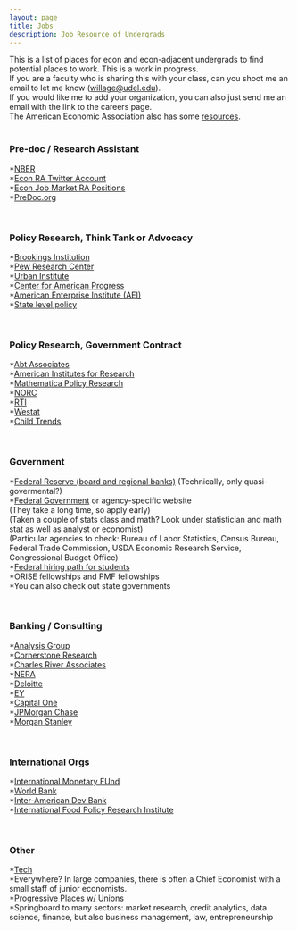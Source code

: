 ```yaml
---
layout: page
title: Jobs
description: Job Resource of Undergrads
---
```


This is a list of places for econ and econ-adjacent undergrads to find potential places to work. This is a work in progress. <br>
If you are a faculty who is sharing this with your class, can you shoot me an email to let me know ([willage@udel.edu](willage@udel.edu)). <br>
If you would like me to add your organization, you can also just send me an email with the link to the careers page.<br>
The American Economic Association also has some [resources](https://www.aeaweb.org/resources/students/careers/govt-not-for-profit).  <br><br>


### Pre-doc / Research Assistant
*[NBER](https://www.nber.org/jobs/nonnberjobs.html)<br>
*[Econ RA Twitter Account](https://twitter.com/econ_ra)<br>
*[Econ Job Market RA Positions](https://econjobmarket.org/market)<br>
*[PreDoc.org](https://predoc.org/opportunities)<br>

<br>

### Policy Research, Think Tank or Advocacy
*[Brookings Institution](https://www.brookings.edu/join-the-top-ranked-think-tank-for-domestic-economic-policy/)<br>
*[Pew Research Center](https://www.pewresearch.org/about/careers/)<br>
*[Urban Institute](https://www.urban.org/aboutus/who-we-are/careers)<br>
*[Center for American Progress](https://americanprogress.org/about-us/jobs/)<br>
*[American Enterprise Institute (AEI)](https://www.aei.org/jobs/)<br>
*[State level policy](https://earn.us/directory/)<br>

<br>

### Policy Research, Government Contract
*[Abt Associates](https://www.abtassociates.com/careers/join-us-apply-now)<br>
*[American Institutes for Research](https://www.air.org/build-career-air)<br>
*[Mathematica Policy Research](https://www.mathematica.org/career-opportunities)<br>
*[NORC](https://www.norc.org/WorkingAtNORC/Pages/job-listings.aspx)<br>
*[RTI](https://www.rti.org/careers)<br>
*[Westat](https://www.westat.com/careers)<br>
*[Child Trends](https://www.childtrends.org/about-us/careers)<br>

<br>

### Government
*[Federal Reserve (board and regional banks)](https://www.federalreserve.gov/careers.htm) (Technically, only quasi-govermental?)<br>
*[Federal Government](https://www.usajobs.gov/) or agency-specific website<br>
 (They take a long time, so apply early)<br>
 (Taken a couple of stats class and math? Look under statistician and math stat as well as analyst or economist)<br>
 (Particular agencies to check: Bureau of Labor Statistics, Census Bureau, Federal Trade Commission, USDA Economic Research Service, Congressional Budget Office)<br>
*[Federal hiring path for students](https://www.usajobs.gov/help/working-in-government/unique-hiring-paths/students/)<br>
*ORISE fellowships and PMF fellowships<br>
*You can also check out state governments

<br>

### Banking / Consulting
*[Analysis Group](https://www.analysisgroup.com/careers/)<br>
*[Cornerstone Research](https://www.cornerstone.com/careers/)<br>
*[Charles River Associates](https://www.crai.com/careers/jobs/)<br>
*[NERA](https://www.nera.com/careers.html)<br>
*[Deloitte](https://www2.deloitte.com/us/en/pages/careers/topics/careers.html)<br>
*[EY](https://www.ey.com/en_us/careers)<br>
*[Capital One](https://www.capitalonecareers.com/)<br>
*[JPMorgan Chase](https://careers.jpmorgan.com/US/en/home)<br>
*[Morgan Stanley](https://www.morganstanley.com/careers/career-opportunities-search)<br>

<br>

### International Orgs
*[International Monetary FUnd](https://www.imf.org/en/About/Recruitment)<br>
*[World Bank](https://www.worldbank.org/en/about/careers)<br>
*[Inter-American Dev Bank](https://jobs.iadb.org/en)<br>
*[International Food Policy Research Institute](https://www.ifpri.org/work-with-us)<br>

<br>

### Other
*[Tech](https://www.dice.com/jobs/)<br>
*Everywhere? In large companies, there is often a Chief Economist with a small staff of junior economists.<br>
*[Progressive Places w/ Unions](https://npeu.org/)<br>
*Springboard to many sectors: market research, credit analytics, data science, finance, but also business management, law, entrepreneurship




<!--[click here for the most recent version of the paper]({{ BASE_PATH}}/pages/working_papers/sample-working-paper.pdf)


<!-- Note: this is how to write a comment in HTML. Everything in here won't show up on your webpage.-->

<!--
To increase the size of the title, use fewer # in front of the paper title.
To decrease the size of the title, use more #. 
To remove the italics, remove the * before and after the description
To remove the underline from the title, remove the <u> tags (<u> and </u>)
-->
